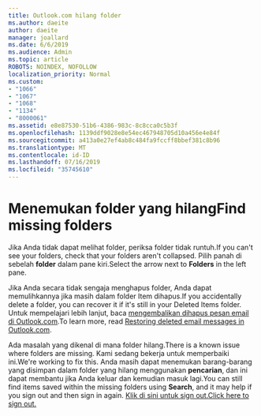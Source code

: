 ```yaml
---
title: Outlook.com hilang folder
ms.author: daeite
author: daeite
manager: joallard
ms.date: 6/6/2019
ms.audience: Admin
ms.topic: article
ROBOTS: NOINDEX, NOFOLLOW
localization_priority: Normal
ms.custom:
- "1066"
- "1067"
- "1068"
- "1134"
- "8000061"
ms.assetid: e8e87530-51b6-4386-983c-8c8cca0c5b3f
ms.openlocfilehash: 1139ddf9028e8e54ec467948705d10a456e4e84f
ms.sourcegitcommit: a413a0e27ef4ab8c484fa9fccff8bbef381c8b96
ms.translationtype: MT
ms.contentlocale: id-ID
ms.lasthandoff: 07/16/2019
ms.locfileid: "35745610"
---
```

# <a name="find-missing-folders"></a><span data-ttu-id="e2b9d-102">Menemukan folder yang hilang</span><span class="sxs-lookup"><span data-stu-id="e2b9d-102">Find missing folders</span></span>

<span data-ttu-id="e2b9d-103">Jika Anda tidak dapat melihat folder, periksa folder tidak runtuh.</span><span class="sxs-lookup"><span data-stu-id="e2b9d-103">If you can't see your folders, check that your folders aren't collapsed.</span></span> <span data-ttu-id="e2b9d-104">Pilih panah di sebelah **folder** dalam pane kiri.</span><span class="sxs-lookup"><span data-stu-id="e2b9d-104">Select the arrow next to **Folders** in the left pane.</span></span>
  
<span data-ttu-id="e2b9d-105">Jika Anda secara tidak sengaja menghapus folder, Anda dapat memulihkannya jika masih dalam folder Item dihapus.</span><span class="sxs-lookup"><span data-stu-id="e2b9d-105">If you accidentally delete a folder, you can recover it if it's still in your Deleted Items folder.</span></span> <span data-ttu-id="e2b9d-106">Untuk mempelajari lebih lanjut, baca [mengembalikan dihapus pesan email di Outlook.com](https://support.office.com/article/cf06ab1b-ae0b-418c-a4d9-4e895f83ed50?wt.mc_id=Office_Outlook_com_Alchemy).</span><span class="sxs-lookup"><span data-stu-id="e2b9d-106">To learn more, read [Restoring deleted email messages in Outlook.com](https://support.office.com/article/cf06ab1b-ae0b-418c-a4d9-4e895f83ed50?wt.mc_id=Office_Outlook_com_Alchemy).</span></span>
  
<span data-ttu-id="e2b9d-107">Ada masalah yang dikenal di mana folder hilang.</span><span class="sxs-lookup"><span data-stu-id="e2b9d-107">There is a known issue where folders are missing.</span></span> <span data-ttu-id="e2b9d-108">Kami sedang bekerja untuk memperbaiki ini.</span><span class="sxs-lookup"><span data-stu-id="e2b9d-108">We're working to fix this.</span></span> <span data-ttu-id="e2b9d-109">Anda masih dapat menemukan barang-barang yang disimpan dalam folder yang hilang menggunakan **pencarian**, dan ini dapat membantu jika Anda keluar dan kemudian masuk lagi.</span><span class="sxs-lookup"><span data-stu-id="e2b9d-109">You can still find items saved within the missing folders using **Search**, and it may help if you sign out and then sign in again.</span></span> [<span data-ttu-id="e2b9d-110">Klik di sini untuk sign out.</span><span class="sxs-lookup"><span data-stu-id="e2b9d-110">Click here to sign out.</span></span>](https://login.live.com/logout.srf)
